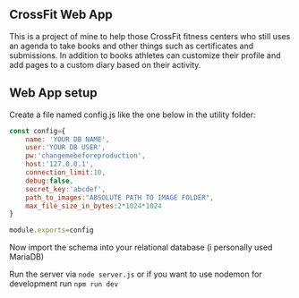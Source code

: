 ## CrossFit Web App
This is a project of mine to help those CrossFit fitness centers who still uses an agenda to take books and other things such as certificates and submissions.
In addition to books athletes can customize their profile and add pages to a custom diary based on their activity.

## Web App setup
Create a file named config.js like the one below in the utility folder:
```js
const config={
	name: 'YOUR DB NAME',
	user:'YOUR DB USER',
	pw:'changemebeforeproduction',
	host:'127.0.0.1',
	connection_limit:10,
	debug:false,
	secret_key:'abcdef',
	path_to_images:"ABSOLUTE PATH TO IMAGE FOLDER",
	max_file_size_in_bytes:2*1024*1024
}

module.exports=config
```

Now import the schema into your relational database (i personally used MariaDB)

Run the server via `node server.js` or if you want to use nodemon for development run `npm run dev`
